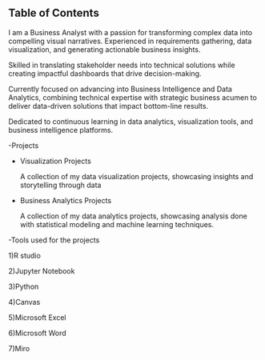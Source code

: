 ## Table of Contents
I am a Business Analyst with a passion for transforming complex data into compelling visual narratives. Experienced in requirements gathering, data visualization, and generating actionable business insights. 

Skilled in translating stakeholder needs into technical solutions while creating impactful dashboards that drive decision-making. 

Currently focused on advancing into Business Intelligence and Data Analytics, combining technical expertise with strategic business acumen to deliver data-driven solutions that impact bottom-line results. 

Dedicated to continuous learning in data analytics, visualization tools, and business intelligence platforms.

-Projects
  - Visualization Projects

     A collection of my data visualization projects, showcasing insights and storytelling through data
    
  - Business Analytics Projects

     A collection of my data analytics projects, showcasing analysis done with statistical modeling and machine learning techniques.

-Tools used for the projects

 1)R studio
 
 2)Jupyter Notebook
 
 3)Python
 
 4)Canvas
 
 5)Microsoft Excel
 
 6)Microsoft Word

 7)Miro







